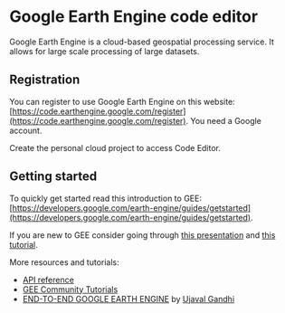 # Google Earth Engine code editor

Google Earth Engine is a cloud-based geospatial processing service. It allows for large scale processing of large datasets. 

## Registration

You can register to use Google Earth Engine on this website: [https://code.earthengine.google.com/register](https://code.earthengine.google.com/register). You need a Google account.

Create the personal cloud project to access Code Editor.

## Getting started 

To quickly get started read this introduction to GEE: [https://developers.google.com/earth-engine/guides/getstarted](https://developers.google.com/earth-engine/guides/getstarted). 
  
If you are new to GEE consider going through [this presentation](https://docs.google.com/presentation/d/1hT9q6kWigM1MM3p7IEcvNQlpPvkedW-lgCCrIqbNeis/edit#slide=id.p) and [this tutorial](https://docs.google.com/document/d/1ZxRKMie8dfTvBmUNOO0TFMkd7ELGWf3WjX0JvESZdOE/edit).

More resources and tutorials:  

* [API reference](https://developers.google.com/earth-engine/apidocs)
* [GEE Community Tutorials](https://developers.google.com/earth-engine/tutorials)
* [END-TO-END GOOGLE EARTH ENGINE](https://spatialthoughts.com/courses/google-earth-engine/) by [Ujaval Gandhi](https://spatialthoughts.com/about/)
